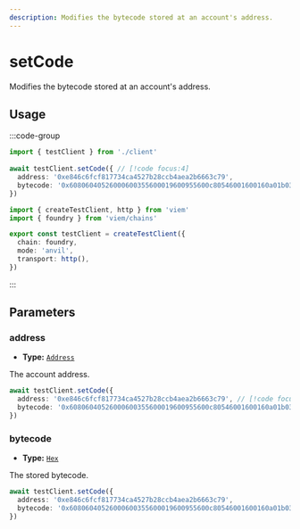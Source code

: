 ```yaml
---
description: Modifies the bytecode stored at an account's address.
---
```


# setCode

Modifies the bytecode stored at an account's address.

## Usage

:::code-group

```ts [example.ts]
import { testClient } from './client'
 
await testClient.setCode({ // [!code focus:4]
  address: '0xe846c6fcf817734ca4527b28ccb4aea2b6663c79',
  bytecode: '0x60806040526000600355600019600955600c80546001600160a01b031916737a250d5630b4cf539739df...'
})
```

```ts [client.ts]
import { createTestClient, http } from 'viem'
import { foundry } from 'viem/chains'

export const testClient = createTestClient({
  chain: foundry,
  mode: 'anvil',
  transport: http(), 
})
```

:::

## Parameters

### address

- **Type:** [`Address`](/docs/glossary/types#address)

The account address.

```ts
await testClient.setCode({
  address: '0xe846c6fcf817734ca4527b28ccb4aea2b6663c79', // [!code focus]
  bytecode: '0x60806040526000600355600019600955600c80546001600160a01b031916737a250d5630b4cf539739df...'
})
```

### bytecode

- **Type:** [`Hex`](/docs/glossary/types#hex)

The stored bytecode.

```ts
await testClient.setCode({
  address: '0xe846c6fcf817734ca4527b28ccb4aea2b6663c79',
  bytecode: '0x60806040526000600355600019600955600c80546001600160a01b031916737a250d5630b4cf539739df...' // [!code focus]
})
```